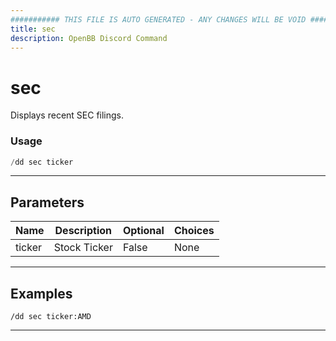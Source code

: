 ```yaml
---
########### THIS FILE IS AUTO GENERATED - ANY CHANGES WILL BE VOID ###########
title: sec
description: OpenBB Discord Command
---
```


# sec

Displays recent SEC filings.

### Usage

```python wordwrap
/dd sec ticker
```

---

## Parameters

| Name | Description | Optional | Choices |
| ---- | ----------- | -------- | ------- |
| ticker | Stock Ticker | False | None |


---

## Examples

```
/dd sec ticker:AMD
```
---
